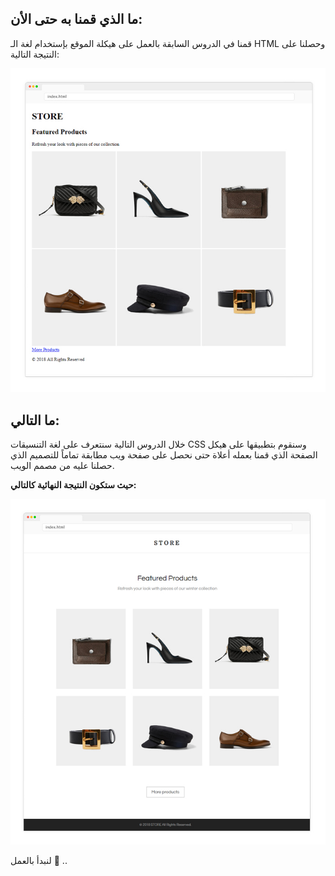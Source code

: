 ## ما الذي قمنا به حتى الأن:
قمنا في الدروس السابقة بالعمل على هيكلة الموقع بإستخدام لغة الـ HTML وحصلنا على النتيجة التالية:

![HTML Webpage](assets/result.jpg) 

## ما التالي:
خلال الدروس التالية سنتعرف على لغة التنسيقات CSS وسنقوم بتطبيقها على هيكل الصفحة الذي قمنا بعمله أعلاة حتى نحصل على صفحة ويب مطابقة تماماً للتصميم الذي حصلنا عليه من مصمم الويب.

**حيث ستكون النتيجة النهائية كالتالي:**

![Final webpage](assets/design.jpg) 

لنبدأ بالعمل :muscle: ..
